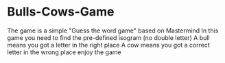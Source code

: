 # Bulls-Cows-Game
The game is a simple "Guess the word game" based on Mastermind 
In this game you need to find the pre-defined isogram (no double letter)
A bull means you got a letter in the right place 
A cow means you got a correct letter in the wrong place
enjoy the game
